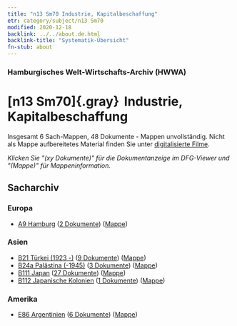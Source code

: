 ```yaml
---
title: "n13 Sm70 Industrie, Kapitalbeschaffung"
etr: category/subject/n13 Sm70
modified: 2020-12-18
backlink: ../../about.de.html
backlink-title: "Systematik-Übersicht"
fn-stub: about
---
```


### Hamburgisches Welt-Wirtschafts-Archiv (HWWA)
# [n13 Sm70]{.gray}&#8201; Industrie, Kapitalbeschaffung&#160; 




Insgesamt 6 Sach-Mappen, 48 Dokumente - Mappen unvollständig.
Nicht als Mappe aufbereitetes Material finden Sie unter [digitalisierte Filme](/film/h1_sh).

_Klicken Sie "(xy Dokumente)" für die Dokumentanzeige im DFG-Viewer und "(Mappe)" für Mappeninformation._

## Sacharchiv




### Europa

- [A9 Hamburg](../../../geo/about.de.html#A9) (<a href="https://dfg-viewer.de/show/?tx_dlf[id]=https://pm20.zbw.eu/mets/sh/1409xx/140905/1872xx/187265/public.mets.de.xml" target="_blank">2 Dokumente</a>) ([Mappe](http://purl.org/pressemappe20/folder/sh/140905,187265))

### Asien

- [B21 Türkei (1923 -)](../../../geo/about.de.html#B21) (<a href="https://dfg-viewer.de/show/?tx_dlf[id]=https://pm20.zbw.eu/mets/sh/1411xx/141111/1872xx/187265/public.mets.de.xml" target="_blank">9 Dokumente</a>) ([Mappe](http://purl.org/pressemappe20/folder/sh/141111,187265))
- [B24a Palästina (-1945)](../../../geo/about.de.html#B24a) (<a href="https://dfg-viewer.de/show/?tx_dlf[id]=https://pm20.zbw.eu/mets/sh/1411xx/141115/1872xx/187265/public.mets.de.xml" target="_blank">3 Dokumente</a>) ([Mappe](http://purl.org/pressemappe20/folder/sh/141115,187265))
- [B111 Japan](../../../geo/about.de.html#B111) (<a href="https://dfg-viewer.de/show/?tx_dlf[id]=https://pm20.zbw.eu/mets/sh/1412xx/141272/1872xx/187265/public.mets.de.xml" target="_blank">27 Dokumente</a>) ([Mappe](http://purl.org/pressemappe20/folder/sh/141272,187265))
- [B112 Japanische Kolonien](../../../geo/about.de.html#B112) (<a href="https://dfg-viewer.de/show/?tx_dlf[id]=https://pm20.zbw.eu/mets/sh/1412xx/141273/1872xx/187265/public.mets.de.xml" target="_blank">1 Dokumente</a>) ([Mappe](http://purl.org/pressemappe20/folder/sh/141273,187265))

### Amerika

- [E86 Argentinien](../../../geo/about.de.html#E86) (<a href="https://dfg-viewer.de/show/?tx_dlf[id]=https://pm20.zbw.eu/mets/sh/1416xx/141692/1872xx/187265/public.mets.de.xml" target="_blank">6 Dokumente</a>) ([Mappe](http://purl.org/pressemappe20/folder/sh/141692,187265))


